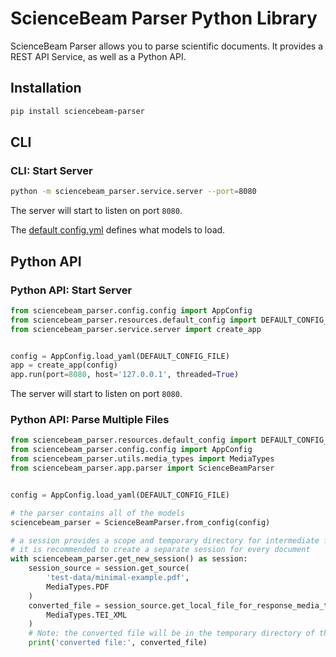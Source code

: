 # ScienceBeam Parser Python Library

ScienceBeam Parser allows you to parse scientific documents. It provides a REST API Service, as well as a Python API.

## Installation

```bash
pip install sciencebeam-parser
```

## CLI

### CLI: Start Server

```bash
python -m sciencebeam_parser.service.server --port=8080
```

The server will start to listen on port `8080`.

The [default config.yml](../sciencebeam_parser/resources/default_config/config.yml) defines what models to load.

## Python API

### Python API: Start Server

```python
from sciencebeam_parser.config.config import AppConfig
from sciencebeam_parser.resources.default_config import DEFAULT_CONFIG_FILE
from sciencebeam_parser.service.server import create_app


config = AppConfig.load_yaml(DEFAULT_CONFIG_FILE)
app = create_app(config)
app.run(port=8080, host='127.0.0.1', threaded=True)
```

The server will start to listen on port `8080`.

### Python API: Parse Multiple Files

```python
from sciencebeam_parser.resources.default_config import DEFAULT_CONFIG_FILE
from sciencebeam_parser.config.config import AppConfig
from sciencebeam_parser.utils.media_types import MediaTypes
from sciencebeam_parser.app.parser import ScienceBeamParser


config = AppConfig.load_yaml(DEFAULT_CONFIG_FILE)

# the parser contains all of the models
sciencebeam_parser = ScienceBeamParser.from_config(config)

# a session provides a scope and temporary directory for intermediate files
# it is recommended to create a separate session for every document
with sciencebeam_parser.get_new_session() as session:
    session_source = session.get_source(
        'test-data/minimal-example.pdf',
        MediaTypes.PDF
    )
    converted_file = session_source.get_local_file_for_response_media_type(
        MediaTypes.TEI_XML
    )
    # Note: the converted file will be in the temporary directory of the session
    print('converted file:', converted_file)
```
